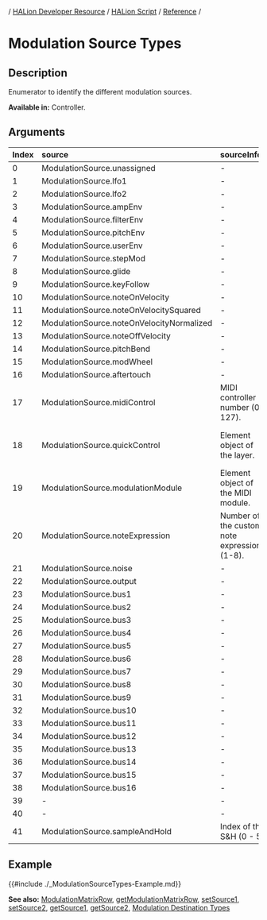 / [HALion Developer Resource](../../HALion-Developer-Resource.md) / [HALion Script](./HALion-Script.md) / [Reference](./Reference.md) /

# Modulation Source Types

## Description

Enumerator to identify the different modulation sources.

**Available in:** Controller.

## Arguments

|Index|source|sourceInfo1|sourceInfo2|Comment|
|:-|:-|:-|:-|:-|
|0|ModulationSource.unassigned|-|-||
|1|ModulationSource.lfo1|-|-||
|2|ModulationSource.lfo2|-|-||
|3|ModulationSource.ampEnv|-|-||
|4|ModulationSource.filterEnv|-|-||
|5|ModulationSource.pitchEnv|-|-||
|6|ModulationSource.userEnv|-|-||
|7|ModulationSource.stepMod|-|-||
|8|ModulationSource.glide|-|-||
|9|ModulationSource.keyFollow|-|-||
|10|ModulationSource.noteOnVelocity|-|-||
|11|ModulationSource.noteOnVelocitySquared|-|-||
|12|ModulationSource.noteOnVelocityNormalized|-|-||
|13|ModulationSource.noteOffVelocity|-|-||
|14|ModulationSource.pitchBend|-|-||
|15|ModulationSource.modWheel|-|-||
|16|ModulationSource.aftertouch|-|-||
|17|ModulationSource.midiControl|MIDI controller number (0 - 127).|-||
|18|ModulationSource.quickControl|Element object of the layer.|Index of the quick control (1 - 11).|| 
|19|ModulationSource.modulationModule|Element object of the MIDI module.|Number of the output channel.||
|20|ModulationSource.noteExpression|Number of the custom note expression (1-8).|-||
|21|ModulationSource.noise|-|-||
|22|ModulationSource.output|-|-||
|23|ModulationSource.bus1|-|-||
|24|ModulationSource.bus2|-|-||
|25|ModulationSource.bus3|-|-||
|26|ModulationSource.bus4|-|-||
|27|ModulationSource.bus5|-|-||
|28|ModulationSource.bus6|-|-||
|29|ModulationSource.bus7|-|-||
|30|ModulationSource.bus8|-|-||
|31|ModulationSource.bus9|-|-||
|32|ModulationSource.bus10|-|-||
|33|ModulationSource.bus11|-|-||
|34|ModulationSource.bus12|-|-||
|35|ModulationSource.bus13|-|-||
|36|ModulationSource.bus14|-|-||
|37|ModulationSource.bus15|-|-||
|38|ModulationSource.bus16|-|-||
|39|-|-|-||
|40|-|-|-||
|41|ModulationSource.sampleAndHold|Index of the S&H (0 - 5).|-|Source 2 only.|

## Example

{{#include ./_ModulationSourceTypes-Example.md}}

**See also:** [ModulationMatrixRow](./ModulationMatrixRow.md), [getModulationMatrixRow](./getModulationMatrixRow.md), [setSource1](./setSource1.md), [setSource2](./setSource2.md), [getSource1](./getSource1.md), [getSource2](./getSource2.md), [Modulation Destination Types](./Modulation-Destination-Types.md)